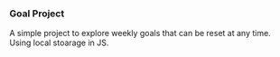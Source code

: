 ### Goal Project


A simple project to explore weekly goals that can be reset at any time. Using local stoarage in JS.
